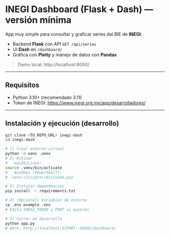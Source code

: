# INEGI Dashboard (Flask + Dash) — versión mínima

App muy simple para consultar y graficar series del BIE de **INEGI**:
- Backend **Flask** con API `GET /api/series`
- UI **Dash** en `/dashboard/`
- Gráfica con **Plotly** y manejo de datos con **Pandas**

> Demo local: http://localhost:8050/

---

## Requisitos
- Python 3.10+ (recomendado 3.11)
- Token de INEGI: https://www.inegi.org.mx/app/desarrolladores/

---

## Instalación y ejecución (desarrollo)

```bash
git clone <TU_REPO_URL> inegi-dash
cd inegi-dash

# 1) Crear entorno virtual
python -m venv .venv
# 2) Activar
#   macOS/Linux:
source .venv/bin/activate
#   Windows (PowerShell):
# .venv\\Scripts\\Activate.ps1

# 3) Instalar dependencias
pip install -r requirements.txt

# 4) (Opcional) Variables de entorno
cp .env.example .env
# Edita INEGI_TOKEN y PORT si quieres

# 5) Correr en desarrollo
python app.py
# Abre: http://localhost:${PORT:-8050}/dashboard/
